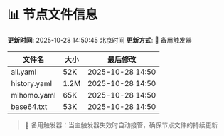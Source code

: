 # 📊 节点文件信息

**更新时间**: 2025-10-28 14:50:45 北京时间
**更新方式**: 🔄 备用触发器

| 文件名 | 大小 | 最后修改 |
|--------|------|----------|
| all.yaml | 52K | 2025-10-28 14:50 |
| history.yaml | 1.2M | 2025-10-28 14:50 |
| mihomo.yaml | 65K | 2025-10-28 14:50 |
| base64.txt | 53K | 2025-10-28 14:50 |

> 🔄 备用触发器：当主触发器失效时自动接管，确保节点文件的持续更新
